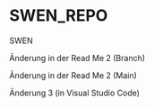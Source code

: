 # SWEN_REPO
SWEN

Änderung in der Read Me 2 (Branch)

Änderung in der Read Me 2 (Main)

Änderung 3 (in Visual Studio Code)

